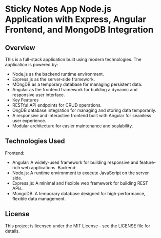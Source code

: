 # Sticky Notes App Node.js Application with Express, Angular Frontend, and MongoDB Integration

## Overview
This is a full-stack application built using modern technologies. The application is powered by:

 - Node.js as the backend runtime environment.
 - Express.js as the server-side framework.
 - MOngDB as a temporary database for managing persistent data.
 - Angular as the frontend framework for building a dynamic and responsive user interface.
 - Key Features
 - RESTful API endpoints for CRUD operations.
 - OngDB database integration for managing and storing data temporarily.
 - A responsive and interactive frontend built with Angular for seamless user experience.
 - Modular architecture for easier maintenance and scalability.
## Technologies Used
Frontend:
 - Angular: A widely-used framework for building responsive and feature-rich web applications.
Backend:
 - Node.js: A runtime environment to execute JavaScript on the server side.
 - Express.js: A minimal and flexible web framework for building REST APIs.
 - MongoDB: A temporary database designed for high-performance, flexible data management.

## License
This project is licensed under the MIT License - see the LICENSE file for details.
